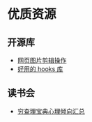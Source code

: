 # 优质资源

## 开源库

- [网页图片剪辑操作](https://github.com/nhn/tui.image-editor)
- [好用的 hooks 库](https://ahooks.js.org/hooks/use-throttle-fn)
<!--  -->

## 读书会

- [穷查理宝典心理倾向汇总](/common/source/book)
